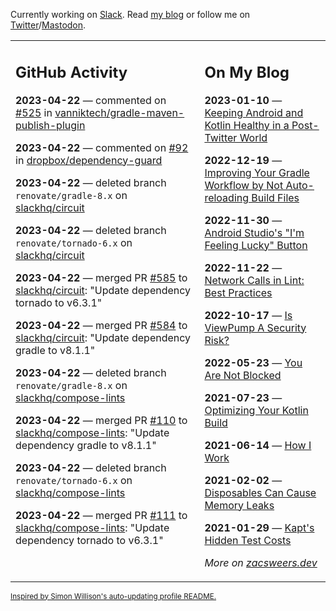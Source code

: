Currently working on [Slack](https://slack.com/). Read [my blog](https://zacsweers.dev/) or follow me on [Twitter](https://twitter.com/ZacSweers)/[Mastodon](https://hachyderm.io/@ZacSweers).

<table><tr><td valign="top" width="60%">

## GitHub Activity
<!-- githubActivity starts -->
**2023-04-22** — commented on [#525](https://github.com/vanniktech/gradle-maven-publish-plugin/pull/525#issuecomment-1518724583) in [vanniktech/gradle-maven-publish-plugin](https://github.com/vanniktech/gradle-maven-publish-plugin)

**2023-04-22** — commented on [#92](https://github.com/dropbox/dependency-guard/pull/92#issuecomment-1518723254) in [dropbox/dependency-guard](https://github.com/dropbox/dependency-guard)

**2023-04-22** — deleted branch `renovate/gradle-8.x` on [slackhq/circuit](https://github.com/slackhq/circuit)

**2023-04-22** — deleted branch `renovate/tornado-6.x` on [slackhq/circuit](https://github.com/slackhq/circuit)

**2023-04-22** — merged PR [#585](https://github.com/slackhq/circuit/pull/585) to [slackhq/circuit](https://github.com/slackhq/circuit): "Update dependency tornado to v6.3.1"

**2023-04-22** — merged PR [#584](https://github.com/slackhq/circuit/pull/584) to [slackhq/circuit](https://github.com/slackhq/circuit): "Update dependency gradle to v8.1.1"

**2023-04-22** — deleted branch `renovate/gradle-8.x` on [slackhq/compose-lints](https://github.com/slackhq/compose-lints)

**2023-04-22** — merged PR [#110](https://github.com/slackhq/compose-lints/pull/110) to [slackhq/compose-lints](https://github.com/slackhq/compose-lints): "Update dependency gradle to v8.1.1"

**2023-04-22** — deleted branch `renovate/tornado-6.x` on [slackhq/compose-lints](https://github.com/slackhq/compose-lints)

**2023-04-22** — merged PR [#111](https://github.com/slackhq/compose-lints/pull/111) to [slackhq/compose-lints](https://github.com/slackhq/compose-lints): "Update dependency tornado to v6.3.1"
<!-- githubActivity ends -->
</td><td valign="top" width="40%">

## On My Blog
<!-- blog starts -->
**2023-01-10** — [Keeping Android and Kotlin Healthy in a Post-Twitter World](https://www.zacsweers.dev/keeping-android-healthy/)

**2022-12-19** — [Improving Your Gradle Workflow by Not Auto-reloading Build Files](https://www.zacsweers.dev/improving-your-workflow-by-not-auto-reloading-build-files/)

**2022-11-30** — [Android Studio's "I'm Feeling Lucky" Button](https://www.zacsweers.dev/android-studios-im-feeling-lucky-button/)

**2022-11-22** — [Network Calls in Lint: Best Practices](https://www.zacsweers.dev/network-calls-in-lint-best-practices/)

**2022-10-17** — [Is ViewPump A Security Risk?](https://www.zacsweers.dev/is-viewpump-a-security-risk/)

**2022-05-23** — [You Are Not Blocked](https://www.zacsweers.dev/you-are-not-blocked/)

**2021-07-23** — [Optimizing Your Kotlin Build](https://www.zacsweers.dev/optimizing-your-kotlin-build/)

**2021-06-14** — [How I Work](https://www.zacsweers.dev/how-i-work/)

**2021-02-02** — [Disposables Can Cause Memory Leaks](https://www.zacsweers.dev/disposables-can-cause-memory-leaks/)

**2021-01-29** — [Kapt's Hidden Test Costs](https://www.zacsweers.dev/kapts-hidden-test-costs/)
<!-- blog ends -->
_More on [zacsweers.dev](https://zacsweers.dev/)_
</td></tr></table>

<sub><a href="https://simonwillison.net/2020/Jul/10/self-updating-profile-readme/">Inspired by Simon Willison's auto-updating profile README.</a></sub>